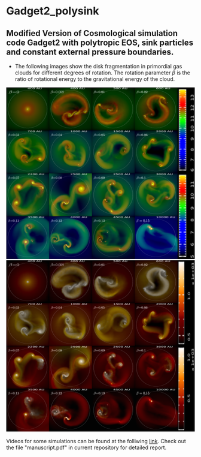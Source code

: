 # Gadget2_polysink

## Modified Version of Cosmological simulation code Gadget2 with polytropic EOS, sink particles and constant external pressure boundaries.

+ The following images show the disk fragmentation in primordial gas clouds for different degrees of rotation. The rotation parameter $\beta$ is the ratio of rotational energy to the gravitational energy of the cloud.

![alt text](sink_img.png)
![alt text](sink_tmp.png)


Videos for some simulations can be found at the folliwing [link](https://www.youtube.com/watch?v=OAVzvZCopAI&list=PLEsVP16ISIIfigm7YLgIy4Cf14TGJ1UeE). Check out the file "manuscript.pdf" in current repository for detailed report. 

